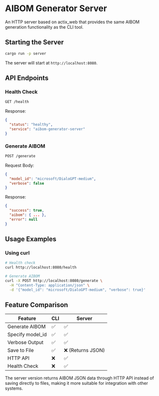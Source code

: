 # AIBOM Generator Server

An HTTP server based on actix_web that provides the same AIBOM generation functionality as the CLI tool.

## Starting the Server

```bash
cargo run -p server
```

The server will start at `http://localhost:8080`.

## API Endpoints

### Health Check

```bash
GET /health
```

Response:
```json
{
  "status": "healthy",
  "service": "aibom-generator-server"
}
```

### Generate AIBOM

```bash
POST /generate
```

Request Body:
```json
{
  "model_id": "microsoft/DialoGPT-medium",
  "verbose": false
}
```

Response:
```json
{
  "success": true,
  "aibom": { ... },
  "error": null
}
```

## Usage Examples

### Using curl

```bash
# Health check
curl http://localhost:8080/health

# Generate AIBOM
curl -X POST http://localhost:8080/generate \
  -H "Content-Type: application/json" \
  -d '{"model_id": "microsoft/DialoGPT-medium", "verbose": true}'
```



## Feature Comparison

| Feature | CLI | Server |
|---------|-----|--------|
| Generate AIBOM | ✅ | ✅ |
| Specify model_id | ✅ | ✅ |
| Verbose Output | ✅ | ✅ |
| Save to File | ✅ | ❌ (Returns JSON) |
| HTTP API | ❌ | ✅ |
| Health Check | ❌ | ✅ |

The server version returns AIBOM JSON data through HTTP API instead of saving directly to files, making it more suitable for integration with other systems.